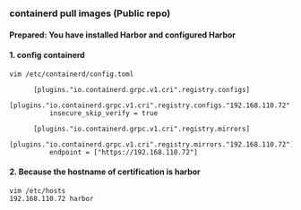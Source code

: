### containerd pull images (Public repo)

#### Prepared: You have installed Harbor and configured Harbor

#### 1. config containerd
```shell
vim /etc/containerd/config.toml

      [plugins."io.containerd.grpc.v1.cri".registry.configs]
        [plugins."io.containerd.grpc.v1.cri".registry.configs."192.168.110.72".tls]
          insecure_skip_verify = true

      [plugins."io.containerd.grpc.v1.cri".registry.mirrors]
        [plugins."io.containerd.grpc.v1.cri".registry.mirrors."192.168.110.72"]
          endpoint = ["https://192.168.110.72"]
```


#### 2. Because the hostname of certification is harbor 
```shell
vim /etc/hosts
192.168.110.72 harbor
```

